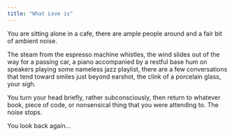 ```yaml
---
title: "What Love is"
---
```



You are sitting alone in a cafe, there are ample people around and a fair bit of ambient noise. 

The steam from the espresso machine whistles, the wind slides out of the way for a passing car, a piano accompanied by a restful base hum on speakers playing some nameless jazz playlist, there are a few conversations that tend toward smiles just beyond earshot, the clink of a porcelain glass, your sigh.

You turn your head briefly, rather subconsciously, then return to whatever book, piece of code, or nonsensical thing that you were attending to. The noise stops.

You look back again...



